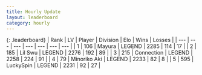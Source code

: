 ```yaml
---
title: Hourly Update
layout: leaderboard
category: hourly
---
```


{: .leaderboard}
| Rank | LV | Player | Division | Elo | Wins | Losses |
| --- | --- | --- | --- | --- | --- | --- |
| <span data-change="0">1</span> | 106 | <span title="ID: 381526">Mayura</span> | LEGEND | <span data-change="4">2285</span> | <span data-change="1">114</span> | <span data-change="0">17</span> |
| <span data-change="0">2</span> | 185 | <span title="ID: 468342">Lil Swu</span> | LEGEND | <span data-change="9">2276</span> | <span data-change="3">192</span> | <span data-change="0">89</span> |
| <span data-change="0">3</span> | 215 | <span title="ID: 539711">Connection</span> | LEGEND | <span data-change="0">2258</span> | <span data-change="0">224</span> | <span data-change="0">91</span> |
| <span data-change="1">4</span> | 79 | <span title="ID: 456466">Minoriko Aki</span> | LEGEND | <span data-change="0">2233</span> | <span data-change="0">82</span> | <span data-change="0">8</span> |
| <span data-change="-1">5</span> | 595 | <span title="ID: 498412">LuckySpin</span> | LEGEND | <span data-change="-14">2231</span> | <span data-change="0">92</span> | <span data-change="1">27</span> |